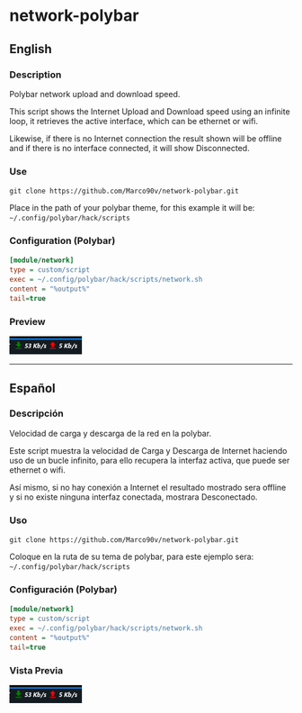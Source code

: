 # network-polybar

## English

### Description
Polybar network upload and download speed.

This script shows the Internet Upload and Download speed using an infinite loop, it retrieves the active interface, which can be ethernet or wifi.

Likewise, if there is no Internet connection the result shown will be offline and if there is no interface connected, it will show Disconnected.

### Use
```git
git clone https://github.com/Marco90v/network-polybar.git
```

Place in the path of your polybar theme, for this example it will be: ```~/.config/polybar/hack/scripts```

### Configuration (Polybar)
```ini
[module/network]
type = custom/script
exec = ~/.config/polybar/hack/scripts/network.sh
content = "%output%"
tail=true
```

### Preview
![speed-network](https://github.com/Marco90v/network-polybar/blob/main/2023-01-27_17-32.png)

---

## Español


### Descripción
Velocidad de carga y descarga de la red en la polybar.

Este script muestra la velocidad de Carga y Descarga de Internet haciendo uso de un bucle infinito, para ello recupera la interfaz activa, que puede ser ethernet o wifi.

Así mismo, si no hay conexión a Internet el resultado mostrado sera offline y si no existe ninguna interfaz conectada, mostrara Desconectado.

### Uso
```git
git clone https://github.com/Marco90v/network-polybar.git
```

Coloque en la ruta de su tema de polybar, para este ejemplo sera: ```~/.config/polybar/hack/scripts```

### Configuración (Polybar)
```ini
[module/network]
type = custom/script
exec = ~/.config/polybar/hack/scripts/network.sh
content = "%output%"
tail=true
```

### Vista Previa
![speed-network](https://github.com/Marco90v/network-polybar/blob/main/2023-01-27_17-32.png)
